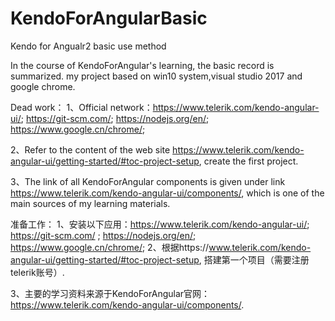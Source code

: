 # KendoForAngularBasic
Kendo for Angualr2  basic use method 

In the course of KendoForAngular's learning, the basic record is summarized.
my project based on win10 system,visual studio 2017 and google chrome.

Dead work：
  1、Official network：https://www.telerik.com/kendo-angular-ui/;
                       https://git-scm.com/;
                       https://nodejs.org/en/;
                       https://www.google.cn/chrome/;
                       
  2、Refer to the content of the web site https://www.telerik.com/kendo-angular-ui/getting-started/#toc-project-setup, create the first project.
  
  3、The link of all KendoForAngular components is given under link https://www.telerik.com/kendo-angular-ui/components/, which is one of the main sources of my learning materials.
  
  准备工作：
  1、安装以下应用：https://www.telerik.com/kendo-angular-ui/;
                  https://git-scm.com/ ;
                  https://nodejs.org/en/;
                  https://www.google.cn/chrome/;
  2、根据https://www.telerik.com/kendo-angular-ui/getting-started/#toc-project-setup, 搭建第一个项目（需要注册telerik账号）.
  
  3、主要的学习资料来源于KendoForAngular官网：https://www.telerik.com/kendo-angular-ui/components/.
                      
